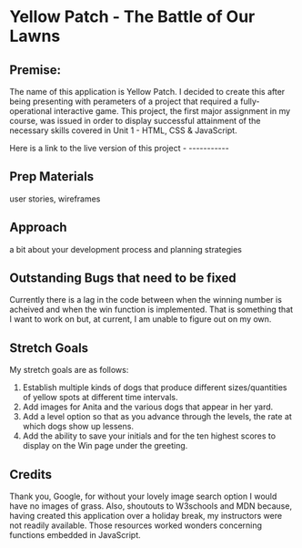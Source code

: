 # Yellow Patch - The Battle of Our Lawns

## Premise:
The name of this application is Yellow Patch. I decided to create this after being presenting with perameters of a project that required a fully-operational interactive game. This project, the first major assignment in my course, was issued in order to display successful attainment of the necessary skills covered in Unit 1 - HTML, CSS & JavaScript.

Here is a link to the live version of this project -  -----------


## Prep Materials
user stories, wireframes

## Approach
a bit about your development process and planning strategies


## Outstanding Bugs that need to be fixed
Currently there is a lag in the code between when the winning number is acheived and when the win function is implemented. That is something that I want to work on but, at current, I am unable to figure out on my own.

## Stretch Goals
My stretch goals are as follows:
1. Establish multiple kinds of dogs that produce different sizes/quantities of yellow spots at different time intervals.
2. Add images for Anita and the various dogs that appear in her yard.
3. Add a level option so that as you advance through the levels, the rate at which dogs show up lessens.
4. Add the ability to save your initials and for the ten highest scores to display on the Win page under the greeting.


## Credits
Thank you, Google, for without your lovely image search option I would have no images of grass. Also, shoutouts to W3schools and MDN because, having created this application over a holiday break, my instructors were not readily available. Those resources worked wonders concerning functions embedded in JavaScript.